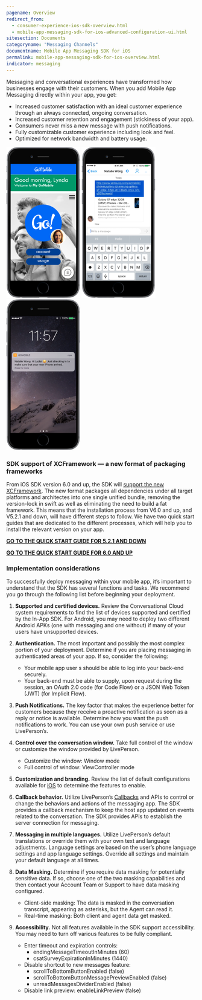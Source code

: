 ```yaml
---
pagename: Overview
redirect_from:
  - consumer-experience-ios-sdk-overview.html
  - mobile-app-messaging-sdk-for-ios-advanced-configuration-ui.html
sitesection: Documents
categoryname: "Messaging Channels"
documentname: Mobile App Messaging SDK for iOS
permalink: mobile-app-messaging-sdk-for-ios-overview.html
indicator: messaging
---
```


Messaging and conversational experiences have transformed how businesses engage with their customers. When you add Mobile App Messaging directly within your app, you get:

- Increased customer satisfaction with an ideal customer experience through an always connected, ongoing conversation.
- Increased customer retention and engagement (stickiness of your app).
- Consumers never miss a new message with push notifications.
- Fully customizable customer experience including look and feel.
- Optimized for network bandwidth and battery usage.

<img src="img/inappoverview1.png" alt="InAppOverview1" style="width:auto;max-height:400px;"> <img src="img/inappoverview2.png" alt="InAppOverview2" style="width:auto;max-height:400px;"> <img src="img/inappoverview3.png" alt="InAppOverview3" style="width:auto;max-height:400px;">

### SDK support of XCFramework — a new format of packaging frameworks
From iOS SDK version 6.0 and up, the SDK will [support the new XCFramework](https://developer.apple.com/videos/play/wwdc2019/416/). The new format packages all dependencies under all target platforms and architectes into one single unified bundle, removing the version-lock in swift as well as eliminating the need to build a fat framework. This means that the installation process from V6.0 and up, and V5.2.1 and down, will have different steps to follow. We have two quick start guides that are dedicated to the different processes, which will help you to install the relevant version on your app.

[**GO TO THE QUICK START GUIDE FOR 5.2.1 AND DOWN**](/mobile-app-messaging-sdk-for-ios-quick-starts-quick-start-5-2-1-and-below.html)

[**GO TO THE QUICK START GUIDE FOR 6.0 AND UP**](/mobile-app-messaging-sdk-for-ios-quick-starts-quick-start-6-0-and-up-xcframework-support.html)

### Implementation considerations

To successfully deploy messaging within your mobile app, it’s important to understand that the SDK has several functions and tasks. We recommend you go through the following list before beginning your deployment.

1. **Supported and certified devices.** Review the Conversational Cloud system requirements to find the list of devices supported and certified by the In-App SDK. For Android, you may need to deploy two different Android APKs (one with messaging and one without) if many of your users have unsupported devices.

2. **Authentication.** The most important and possibly the most complex portion of your deployment. Determine if you are placing messaging in authenticated areas of your app.  If so, consider the following:

   - Your mobile app user s should be able to log into your back-end securely.
   - Your back-end must be able to supply, upon request during the session, an OAuth 2.0 code (for Code Flow) or a JSON Web Token (JWT) (for Implicit Flow).

3. **Push Notifications.**  The key factor that makes the experience better for customers because they receive a proactive notification as soon as a reply or notice is available. Determine how you want the push notifications to work. You can use your own push service or use LivePerson’s.

4. **Control over the conversation window.** Take full control of the window or customize the window provided by LivePerson.

   - Customize the window: Window mode
   - Full control of window: ViewController mode

5. **Customization and branding.** Review the list of default configurations available for [iOS](/consumer-experience-ios-sdk-configuring-the-sdk.html#branding) to determine the features to enable.

6. **Callback behavior.**  Utilize LivePerson’s [Callbacks](consumer-experience-ios-sdk-callbacks-index.html) and APIs to control or change the behaviors and actions of the messaging app. The SDK provides a callback mechanism to keep the host app updated on events related to the conversation. The SDK provides APIs to establish the server connection for messaging.

7. **Messaging in multiple languages.** Utilize LivePerson’s default translations or override them with your own text and language adjustments.  Language settings are based on the user’s phone language settings and app language settings. Override all settings and maintain your default language at all times.

8. **Data Masking.** Determine if you require data masking for potentially sensitive data. If so, choose one of the two masking capabilities and then contact your Account Team or Support to have data masking configured.

   - Client-side masking: The data is masked in the conversation transcript, appearing as asterisks, but the Agent can read it.
   - Real-time masking: Both client and agent data get masked.

9.  **Accessibility.** Not all features available in the SDK support accessibility. You may need to turn off various features to be fully compliant.

    - Enter timeout and expiration controls:
        - endingMessageTimeoutInMinutes (60)
        - csatSurveyExpirationInMinutes (1440)
    - Disable shortcut to new messages feature:
        - scrollToBottomButtonEnabled (false)
        - scrollToBottomButtonMessagePreviewEnabled (false)
        - unreadMessagesDividerEnabled (false)
    - Disable link preview: enableLinkPreview (false)